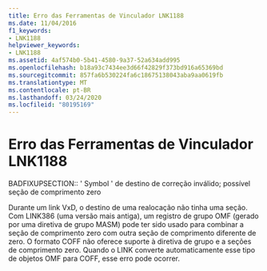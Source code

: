 ```yaml
---
title: Erro das Ferramentas de Vinculador LNK1188
ms.date: 11/04/2016
f1_keywords:
- LNK1188
helpviewer_keywords:
- LNK1188
ms.assetid: 4af574b0-5b41-4580-9a37-52a634add995
ms.openlocfilehash: b18a93c7434ee3d66f42829f373bd916a65369bd
ms.sourcegitcommit: 857fa6b530224fa6c18675138043aba9aa0619fb
ms.translationtype: MT
ms.contentlocale: pt-BR
ms.lasthandoff: 03/24/2020
ms.locfileid: "80195169"
---
```

# <a name="linker-tools-error-lnk1188"></a>Erro das Ferramentas de Vinculador LNK1188

BADFIXUPSECTION:: ' Symbol ' de destino de correção inválido; possível seção de comprimento zero

Durante um link VxD, o destino de uma realocação não tinha uma seção. Com LINK386 (uma versão mais antiga), um registro de grupo OMF (gerado por uma diretiva de grupo MASM) pode ter sido usado para combinar a seção de comprimento zero com outra seção de comprimento diferente de zero. O formato COFF não oferece suporte à diretiva de grupo e a seções de comprimento zero. Quando o LINK converte automaticamente esse tipo de objetos OMF para COFF, esse erro pode ocorrer.
